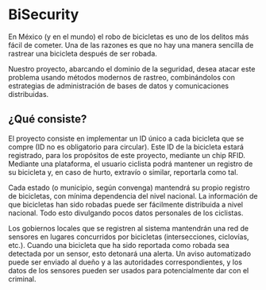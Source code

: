 # BiSecurity

En México (y en el mundo) el robo de bicicletas es uno de los delitos más fácil de cometer. Una de las razones es que no hay una manera sencilla de rastrear una bicicleta después de ser robada.

Nuestro proyecto, abarcando el dominio de la seguridad, desea atacar este problema usando métodos modernos de rastreo, combinándolos con estrategias de administración de bases de datos y comunicaciones distribuidas.

## ¿Qué consiste?

El proyecto consiste en implementar un ID único a cada bicicleta que se compre (ID no es obligatorio para circular). Este ID de la bicicleta estará registrado, para los propósitos de este proyecto, mediante un chip RFID. Mediante una plataforma, el usuario ciclista podrá mantener un registro de su bicicleta y, en caso de hurto, extravío o similar, reportarla como tal.

Cada estado (o municipio, según convenga) mantendrá su propio registro de bicicletas, con mínima dependencia del nivel nacional. La información de que bicicletas han sido robadas puede ser fácilmente distribuida a nivel nacional. Todo esto divulgando pocos datos personales de los ciclistas.

Los gobiernos locales que se registren al sistema mantendrán una red de sensores en lugares concurridos por bicicletas (intersecciones, ciclovías, etc.). Cuando una bicicleta que ha sido reportada como robada sea detectada por un sensor, esto detonará una alerta. Un aviso automatizado puede ser enviado al dueño y a las autoridades correspondientes, y los datos de los sensores pueden ser usados para potencialmente dar con el criminal.